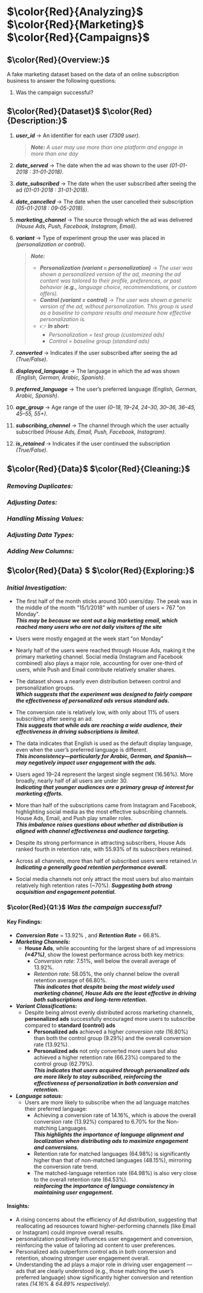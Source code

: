 # $\color{Red}{Analyzing}$ $\color{Red}{Marketing}$ $\color{Red}{Campaigns}$
## $\color{Red}{Overview:}$
A fake marketing dataset based on the data of an online subscription business to answer the following questions:
1. Was the campaign successful?
## $\color{Red}{Dataset}$ $\color{Red}{Description:}$
1. ***user_id*** → An identifier for each user _(7309 user)_.
   >***Note:*** _A user may use more than one platform and engage in more than one day_
2. ***date_served*** → The date when the ad was shown to the user _(01-01-2018 : 31-01-2018)_.
3. ***date_subscribed*** → The date when the user subscribed after seeing the ad _(01-01-2018 : 31-01-2018)_.
4. ***date_cancelled*** → The date when the user cancelled their subscription _(05-01-2018 : 09-05-2018)_.
5. ***marketing_channel*** → The source through which the ad was delivered _(House Ads, Push, Facebook, Instagram, Email)_.
6. ***variant*** → Type of experiment group the user was placed in _(personalization or control)_.
   >***Note:***
   > - ***Personalization (variant = personalization)*** → _The user was shown a personalized version of the ad, meaning the ad content was tailored to their profile, preferences, or past behavior (**e.g.,** language choice, recommendations, or custom offers)._
   > - ***Control (variant = control)*** → _The user was shown a generic version of the ad, without personalization. This group is used as a baseline to compare results and measure how effective personalization is._
   > - 👉 ***In short:***
   >    - _Personalization = test group (customized ads)_
   >    - _Control = baseline group (standard ads)_

7. ***converted*** → Indicates if the user subscribed after seeing the ad _(True/False)_.
8. ***displayed_language*** → The language in which the ad was shown _(English, German, Arabic, Spanish)_.
9. ***preferred_language*** → The user’s preferred language _(English, German, Arabic, Spanish)_.
10. ***age_group*** → Age range of the user _(0–18, 19–24, 24–30, 30–36, 36–45, 45–55, 55+)_.
11. ***subscribing_channel*** → The channel through which the user actually subscribed _(House Ads, Email, Push, Facebook, Instagram)_.
12. ***is_retained*** → Indicates if the user continued the subscription _(True/False)_.
## $\color{Red}{Data}$ $\color{Red}{Cleaning:}$
### ***Removing Duplicates:***
### ***Adjusting Dates:***
### ***Handling Missing Values:***
### ***Adjusting Data Types:***
### ***Adding New Columns:***

## $\color{Red}{Data} $ $\color{Red}{Exploring:}$
### ***Initial Investigation:***
- The first half of the month sticks around 300 users/day. The peak was in the middle of the month "15/1/2018" 
  with number of users = 767 "on Monday".<br>
  ***This may be because we sent out a big marketing email, which reached many users who are not daily visitors of the site***

- Users were mostly engaged at the week start "on Monday"

- Nearly half of the users were reached through House Ads, making it the primary marketing channel. Social media (Instagram and Facebook combined) also plays a major role, accounting for over one-third of users, while Push and Email contribute relatively smaller shares.

- The dataset shows a nearly even distribution between control and personalization groups.<br>
  ***Which suggests that the experiment was designed to fairly compare the effectiveness of personalized ads versus standard ads.***

- The conversion rate is relatively low, with only about 11% of users subscribing after seeing an ad.<br>
  ***This suggests that while ads are reaching a wide audience, their effectiveness in driving subscriptions is limited.***

- The data indicates that English is used as the default display language, even when the user’s preferred language is different.<br>
  ***This inconsistency—particularly for Arabic, German, and Spanish—may negatively impact user engagement with the ads.***

- Users aged 19–24 represent the largest single segment (16.56%). More broadly, nearly half of all users are under 30.<br>
  ***Indicating that younger audiences are a primary group of interest for marketing efforts.***

- More than half of the subscriptions came from Instagram and Facebook, highlighting social media as the most effective subscribing channels. House Ads, Email, and Push play smaller roles.<br>
  ***This imbalance raises questions about whether ad distribution is aligned with channel effectiveness and audience targeting.***

- Despite its strong performance in attracting subscribers, House Ads ranked fourth in retention rate, with 55.93% of its subscribers retained.

- Across all channels, more than half of subscribed users were retained.\n
  ***Indicating a generally good retention performance overall.***

- Social media channels not only attract the most users but also maintain relatively high retention rates (~70%).
  ***Suggesting both strong acquisition and engagement potential.***
### $\color{Red}{Q1:}$ ***Was the campaign successful?***
#### Key Findings:
- ***Conversion Rate*** = 13.92% , and ***Retention Rate*** = 66.8%.
- ***Marketing Channels:***
    - **House Ads**, while accounting for the largest share of ad impressions ***(≈47%)***, show the lowest performance across both key metrics:
        - *Conversion rate:* 7.51%, well below the overall average of 13.92%.
        - *Retention rate:* 58.05%, the only channel below the overall retention average of 66.80%.<br>
      ***This indicates that despite being the most widely used marketing channel, House Ads are the least effective in driving both subscriptions and long-term retention.***
- ***Variant Classifications:***
  - Despite being almost evenly distributed across marketing channels, **personalized ads** successfully encouraged more users to subscribe compared to **standard (control) ads**
      - **Personalized ads** achieved a higher *conversion rate* (16.80%) than both the control group (9.29%) and the overall conversion rate (13.92%).
      - **Personalized ads** not only converted more users but also achieved a higher retention rate (66.23%) compared to the control group (62.79%).<br>
      ***This indicates that users acquired through personalized ads are more likely to stay subscribed, reinforcing the effectiveness of personalization in both conversion and retention.***
- ***Language sataus:***
  - Users are more likely to subscribe when the ad language matches their preferred language:
    - Achieving a conversion rate of 14.16%, which is above the overall conversion rate (13.92%) compared to 6.70% for the Non-matching Languages.<br>
      ***This highlights the importance of language alignment and localization when distributing ads to maximize engagement and conversions.***
    - Retention rate for matched languages (64.98%) is significantly higher than that of non-matched languages (48.15%), mirroring the conversion rate trend.
    - The matched-language retention rate (64.98%) is also very close to the overall retention rate (64.53%).<br>
      ***reinforcing the importance of language consistency in maintaining user engagement.***
#### Insights:  
- A rising concerns about the efficiency of Ad distribution, suggesting that reallocating ad resources toward higher-performing channels (like Email or Instagram) could improve overall results.
- personalization positively influences user engagement and conversion, reinforcing the value of tailoring ad content to user preferences.
- Personalized ads outperform control ads in both conversion and retention, showing stronger user engagement overall.
- Understanding the ad plays a major role in driving user engagement — ads that are clearly understood (e.g., those matching the user’s preferred language) show significantly higher conversion and retention rates _(14.16% & 64.89% respectively)_.